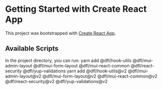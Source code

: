 # Getting Started with Create React App

This project was bootstrapped with [Create React App](https://github.com/facebook/create-react-app).



## Available Scripts

In the project directory, you can run:
yarn add @dfl/hook-utils @dfl/mui-admin-layout @dfl/mui-form-layout @dfl/mui-react-common @dfl/react-security @dfl/yup-validations
yarn add @dfl/hook-utils@v2 @dfl/mui-admin-layout@v2 @dfl/mui-form-layout@v2 @dfl/mui-react-common@v2 @dfl/react-security@v2 @dfl/yup-validations@v2


